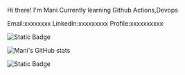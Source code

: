 Hi there!
I'm Mani
Currently learning Github Actions,Devops

Email:xxxxxxxx
LinkedIn:xxxxxxxxx
Profile:xxxxxxxxxx

![Static Badge](https://img.shields.io/badge/for-the-badge?color=pink)

![Mani's GitHub stats](https://github-readme-stats.vercel.app/api?username=cmanichandracse230578-hub&show_icons=true&theme=radical)

![Static Badge](https://img.shields.io/badge/build-passing-brightgreen?style=flat&logo=appveyor&logoColor=violet&logoSize=auto&label=healthiness&labelColor=abcdef&color=fedcba&cacheSeconds=3600)

